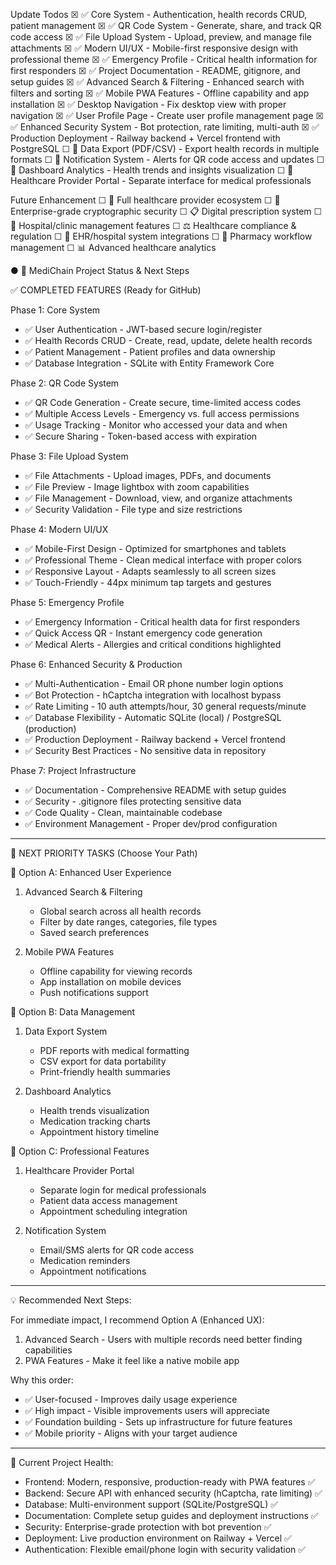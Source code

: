 Update Todos
☒ ✅ Core System - Authentication, health records CRUD, patient management
☒ ✅ QR Code System - Generate, share, and track QR code access
☒ ✅ File Upload System - Upload, preview, and manage file attachments
☒ ✅ Modern UI/UX - Mobile-first responsive design with professional theme
☒ ✅ Emergency Profile - Critical health information for first responders
☒ ✅ Project Documentation - README, gitignore, and setup guides
☒ ✅ Advanced Search & Filtering - Enhanced search with filters and sorting
☒ ✅ Mobile PWA Features - Offline capability and app installation
☒ ✅ Desktop Navigation - Fix desktop view with proper navigation
☒ ✅ User Profile Page - Create user profile management page
☒ ✅ Enhanced Security System - Bot protection, rate limiting, multi-auth
☒ ✅ Production Deployment - Railway backend + Vercel frontend with PostgreSQL
☐ 🔄 Data Export (PDF/CSV) - Export health records in multiple formats
☐ 🔄 Notification System - Alerts for QR code access and updates
☐ 🔄 Dashboard Analytics - Health trends and insights visualization
☐ 🔄 Healthcare Provider Portal - Separate interface for medical professionals

Future Enhancement
☐ 🏥 Full healthcare provider ecosystem
☐ 🔐 Enterprise-grade cryptographic security
☐ 📋 Digital prescription system
☐ 🏢 Hospital/clinic management features
☐ ⚖️ Healthcare compliance & regulation
☐ 🔗 EHR/hospital system integrations
☐ 💊 Pharmacy workflow management
☐ 📊 Advanced healthcare analytics

● 🎯 MediChain Project Status & Next Steps

✅ COMPLETED FEATURES (Ready for GitHub)

Phase 1: Core System

- ✅ User Authentication - JWT-based secure login/register
- ✅ Health Records CRUD - Create, read, update, delete health records
- ✅ Patient Management - Patient profiles and data ownership
- ✅ Database Integration - SQLite with Entity Framework Core

Phase 2: QR Code System

- ✅ QR Code Generation - Create secure, time-limited access codes
- ✅ Multiple Access Levels - Emergency vs. full access permissions
- ✅ Usage Tracking - Monitor who accessed your data and when
- ✅ Secure Sharing - Token-based access with expiration

Phase 3: File Upload System

- ✅ File Attachments - Upload images, PDFs, and documents
- ✅ File Preview - Image lightbox with zoom capabilities
- ✅ File Management - Download, view, and organize attachments
- ✅ Security Validation - File type and size restrictions

Phase 4: Modern UI/UX

- ✅ Mobile-First Design - Optimized for smartphones and tablets
- ✅ Professional Theme - Clean medical interface with proper colors
- ✅ Responsive Layout - Adapts seamlessly to all screen sizes
- ✅ Touch-Friendly - 44px minimum tap targets and gestures

Phase 5: Emergency Profile

- ✅ Emergency Information - Critical health data for first responders
- ✅ Quick Access QR - Instant emergency code generation
- ✅ Medical Alerts - Allergies and critical conditions highlighted

Phase 6: Enhanced Security & Production

- ✅ Multi-Authentication - Email OR phone number login options
- ✅ Bot Protection - hCaptcha integration with localhost bypass
- ✅ Rate Limiting - 10 auth attempts/hour, 30 general requests/minute
- ✅ Database Flexibility - Automatic SQLite (local) / PostgreSQL (production)
- ✅ Production Deployment - Railway backend + Vercel frontend
- ✅ Security Best Practices - No sensitive data in repository

Phase 7: Project Infrastructure

- ✅ Documentation - Comprehensive README with setup guides  
- ✅ Security - .gitignore files protecting sensitive data
- ✅ Code Quality - Clean, maintainable codebase
- ✅ Environment Management - Proper dev/prod configuration

---

🚀 NEXT PRIORITY TASKS (Choose Your Path)

🎯 Option A: Enhanced User Experience

1. Advanced Search & Filtering

   - Global search across all health records
   - Filter by date ranges, categories, file types
   - Saved search preferences

2. Mobile PWA Features

   - Offline capability for viewing records
   - App installation on mobile devices
   - Push notifications support

🎯 Option B: Data Management

1. Data Export System

   - PDF reports with medical formatting
   - CSV export for data portability
   - Print-friendly health summaries

2. Dashboard Analytics

   - Health trends visualization
   - Medication tracking charts
   - Appointment history timeline

🎯 Option C: Professional Features

1. Healthcare Provider Portal

   - Separate login for medical professionals
   - Patient data access management
   - Appointment scheduling integration

2. Notification System

   - Email/SMS alerts for QR code access
   - Medication reminders
   - Appointment notifications

---

💡 Recommended Next Steps:

For immediate impact, I recommend Option A (Enhanced UX):

1. Advanced Search - Users with multiple records need better finding capabilities
2. PWA Features - Make it feel like a native mobile app

Why this order:

- ✅ User-focused - Improves daily usage experience
- ✅ High impact - Visible improvements users will appreciate
- ✅ Foundation building - Sets up infrastructure for future features
- ✅ Mobile priority - Aligns with your target audience

---

🔄 Current Project Health:

- Frontend: Modern, responsive, production-ready with PWA features ✅
- Backend: Secure API with enhanced security (hCaptcha, rate limiting) ✅
- Database: Multi-environment support (SQLite/PostgreSQL) ✅
- Documentation: Complete setup guides and deployment instructions ✅
- Security: Enterprise-grade protection with bot prevention ✅
- Deployment: Live production environment on Railway + Vercel ✅
- Authentication: Flexible email/phone login with security validation ✅

